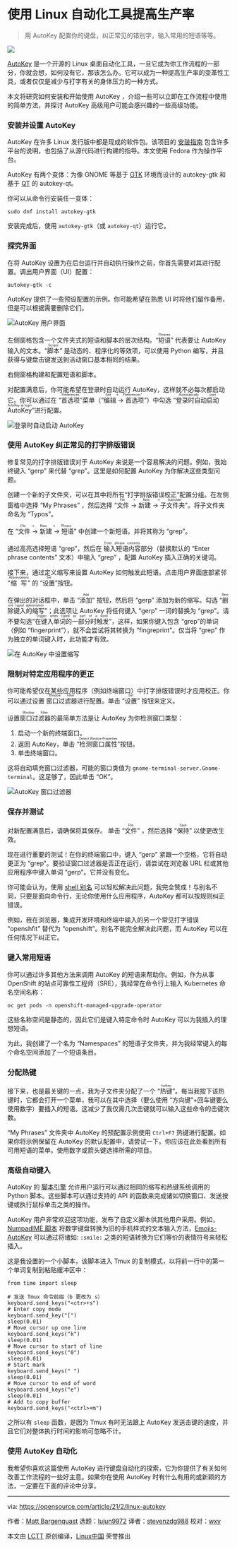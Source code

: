 [#]: collector: (lujun9972)
[#]: translator: (stevenzdg988)
[#]: reviewer: (wxy)
[#]: publisher: ( )
[#]: url: ( )
[#]: subject: (Improve your productivity with this Linux automation tool)
[#]: via: (https://opensource.com/article/21/2/linux-autokey)
[#]: author: (Matt Bargenquast https://opensource.com/users/mbargenquast)

使用 Linux 自动化工具提高生产率
======

> 用 AutoKey 配置你的键盘，纠正常见的错别字，输入常用的短语等等。

![](https://img.linux.net.cn/data/attachment/album/202104/30/111130s7ffji6cmb7rkcfx.jpg)

[AutoKey][2] 是一个开源的 Linux 桌面自动化工具，一旦它成为你工作流程的一部分，你就会想，如何没有它，那该怎么办。它可以成为一种提高生产率的变革性工具，或者仅仅是减少与打字有关的身体压力的一种方式。

本文将研究如何安装和开始使用 AutoKey ，介绍一些可以立即在工作流程中使用的简单方法，并探讨 AutoKey 高级用户可能会感兴趣的一些高级功能。

### 安装并设置 AutoKey

AutoKey 在许多 Linux 发行版中都是现成的软件包。该项目的 [安装指南][3] 包含许多平台的说明，也包括了从源代码进行构建的指导。本文使用 Fedora 作为操作平台。

AutoKey 有两个变体：为像 GNOME 等基于 [GTK][4] 环境而设计的 autokey-gtk 和基于 [QT][5] 的 autokey-qt。

你可以从命令行安装任一变体：

```
sudo dnf install autokey-gtk
```

安装完成后，使用 `autokey-gtk`（或 `autokey-qt`）运行它。

### 探究界面

在将 AutoKey 设置为在后台运行并自动执行操作之前，你首先需要对其进行配置。调出用户界面（UI）配置：

```
autokey-gtk -c
```

AutoKey 提供了一些预设配置的示例。你可能希望在熟悉 UI 时将他们留作备用，但是可以根据需要删除它们。

![AutoKey 用户界面][6]

左侧窗格包含一个文件夹式的短语和脚本的层次结构。“<ruby>短语<rt>Phrases</rt></ruby>” 代表要让 AutoKey 输入的文本。“<ruby>脚本<rt>Scripts</rt></ruby>” 是动态的、程序化的等效项，可以使用 Python 编写，并且获得与键盘击键发送到活动窗口基本相同的结果。

右侧窗格构建和配置短语和脚本。

对配置满意后，你可能希望在登录时自动运行 AutoKey，这样就不必每次都启动它。你可以通过在 “<ruby>首选项<rt>Preferences</rt></ruby>”菜单（“<ruby>编辑 -> 首选项<rt>Edit -> Preferences”</rt></ruby>”）中勾选 “<ruby>登录时自动启动 AutoKey<rt>Automatically start AutoKey at login</rt></ruby>”进行配置。

![登录时自动启动 AutoKey][8]

### 使用 AutoKey 纠正常见的打字排版错误

修复常见的打字排版错误对于 AutoKey 来说是一个容易解决的问题。例如，我始终键入 “gerp” 来代替 “grep”。这里是如何配置 AutoKey 为你解决这些类型问题。

创建一个新的子文件夹，可以在其中将所有“打字排版错误校正”配置分组。在左侧窗格中选择 “My Phrases” ，然后选择 “<ruby>文件 -> 新建 -> 子文件夹<rt>File -> New -> Subfolder</rt></ruby>”。将子文件夹命名为 “Typos”。

在 “<ruby>文件 -> 新建 -> 短语<rt>File -> New -> Phrase</rt></ruby>” 中创建一个新短语。并将其称为 “grep”。

通过高亮选择短语 “grep”，然后在 <ruby>输入短语内容<rt>Enter phrase contents</rt></ruby>部分（替换默认的 “Enter phrase contents” 文本）中输入 “grep” ，配置 AutoKey 插入正确的关键词。

接下来，通过定义缩写来设置 AutoKey 如何触发此短语。点击用户界面底部紧邻 “<ruby>缩写<rt>Abbreviations</rt></ruby>” 的 “<ruby>设置<rt>Set</rt></ruby>”按钮。

在弹出的对话框中，单击 “<ruby>添加<rt>Add</rt></ruby>” 按钮，然后将 “gerp” 添加为新的缩写。勾选 “<ruby>删除键入的缩写<rt>Remove typed abbreviation</rt></ruby>”；此选项让 AutoKey 将任何键入 “gerp” 一词的替换为 “grep”。请不要勾选“<ruby>在键入单词的一部分时触发<rt>Trigger when typed as part of a word</rt></ruby>”，这样，如果你键入包含 “grep”的单词（例如 “fingerprint”），就不会尝试将其转换为 “fingreprint”。仅当将 “grep” 作为独立的单词键入时，此功能才有效。

![在 AutoKey 中设置缩写][9]

### 限制对特定应用程序的更正

你可能希望仅在某些应用程序（例如终端窗口）中打字排版错误时才应用校正。你可以通过设置 <ruby>窗口过滤器<rt>Window Filter</rt></ruby>进行配置。单击 “<ruby>设置<rt>Set</rt></ruby>” 按钮来定义。

设置<ruby>窗口过滤器<rt>Window Filter</rt></ruby>的最简单方法是让 AutoKey 为你检测窗口类型：

  1. 启动一个新的终端窗口。
  2. 返回 AutoKey，单击 “<ruby>检测窗口属性<rt>Detect Window Properties</rt></ruby>”按钮。
  3. 单击终端窗口。

这将自动填充窗口过滤器，可能的窗口类值为 `gnome-terminal-server.Gnome-terminal`。这足够了，因此单击 “OK”。

![AutoKey 窗口过滤器][10]

### 保存并测试

对新配置满意后，请确保将其保存。 单击 “<ruby>文件<rt>File</rt></ruby>” ，然后选择 “<ruby>保持<rt>Save</rt></ruby>” 以使更改生效。

现在进行重要的测试！在你的终端窗口中，键入 “gerp” 紧跟一个空格，它将自动更正为 “grep”。要验证窗口过滤器是否正在运行，请尝试在浏览器 URL 栏或其他应用程序中键入单词 “gerp”。它并没有变化。

你可能会认为，使用 [shell 别名][11] 可以轻松解决此问题，我完全赞成！与别名不同，只要是面向命令行，无论你使用什么应用程序，AutoKey 都可以按规则纠正错误。

例如，我在浏览器，集成开发环境和终端中输入的另一个常见打字错误 “openshfit” 替代为 “openshift”。别名不能完全解决此问题，而 AutoKey 可以在任何情况下纠正它。

### 键入常用短语

你可以通过许多其他方法来调用 AutoKey 的短语来帮助你。例如，作为从事 OpenShift 的站点可靠性工程师（SRE），我经常在命令行上输入 Kubernetes 命名空间名称：

```
oc get pods -n openshift-managed-upgrade-operator
```

这些名称空间是静态的，因此它们是键入特定命令时 AutoKey 可以为我插入的理想短语。

为此，我创建了一个名为 “Namespaces” 的短语子文件夹，并为我经常键入的每个命名空间添加了一个短语条目。

### 分配热键

接下来，也是最关键的一点，我为子文件夹分配了一个 “<ruby>热键<rt>hotkey</rt></ruby>”。每当我按下该热键时，它都会打开一个菜单，我可以在其中选择（要么使用 “方向键”+回车键要么使用数字）要插入的短语。这减少了我仅需几次击键就可以输入这些命令的击键次数。

“My Phrases” 文件夹中 AutoKey 的预配置示例使用 `Ctrl+F7` 热键进行配置。如果你将示例保留在 AutoKey 的默认配置中，请尝试一下。你应该在此处看到所有可用短语的菜单。使用数字或箭头键选择所需的项目。

### 高级自动键入

AutoKey 的 [脚本引擎][12] 允许用户运行可以通过相同的缩写和热键系统调用的 Python 脚本。这些脚本可以通过支持的 API 的函数来完成诸如切换窗口、发送按键或执行鼠标单击之类的操作。

AutoKey 用户非常欢迎这项功能，发布了自定义脚本供其他用户采用。例如，[NumpadIME 脚本][13] 将数字键盘转换为旧的手机样式的文本输入方法，[Emojis-AutoKey][14] 可以通过将诸如: `:smile:` 之类的短语转换为它们等价的表情符号来轻松插入。

这是我设置的一个小脚本，该脚本进入 Tmux 的复制模式，以将前一行中的第一个单词复制到粘贴缓冲区中：

```
from time import sleep

# 发送 Tmux 命令前缀（b 更改为 s）
keyboard.send_keys("<ctr>+s")
# Enter copy mode
keyboard.send_key("[")
sleep(0.01)
# Move cursor up one line
keyboard.send_keys("k")
sleep(0.01)
# Move cursor to start of line
keyboard.send_keys("0")
sleep(0.01)
# Start mark
keyboard.send_keys(" ")
sleep(0.01)
# Move cursor to end of word
keyboard.send_keys("e")
sleep(0.01)
# Add to copy buffer
keyboard.send_keys("<ctrl>+m")
```

之所以有 `sleep` 函数，是因为 Tmux 有时无法跟上 AutoKey 发送击键的速度，并且它们对整体执行时间的影响可忽略不计。

### 使用 AutoKey 自动化

我希望你喜欢这篇使用 AutoKey 进行键盘自动化的探索，它为你提供了有关如何改善工作流程的一些好主意。如果你在使用 AutoKey 时有什么有用的或新颖的方法，一定要在下面的评论中分享。

--------------------------------------------------------------------------------

via: https://opensource.com/article/21/2/linux-autokey

作者：[Matt Bargenquast][a]
选题：[lujun9972][b]
译者：[stevenzdg988](https://github.com/stevenzdg988)
校对：[wxy](https://github.com/wxy)

本文由 [LCTT](https://github.com/LCTT/TranslateProject) 原创编译，[Linux中国](https://linux.cn/) 荣誉推出

[a]: https://opensource.com/users/mbargenquast
[b]: https://github.com/lujun9972
[1]: https://opensource.com/sites/default/files/styles/image-full-size/public/lead-images/linux_keyboard_desktop.png?itok=I2nGw78_ (Linux keys on the keyboard for a desktop computer)
[2]: https://github.com/autokey/autokey
[3]: https://github.com/autokey/autokey/wiki/Installing
[4]: https://www.gtk.org/
[5]: https://www.qt.io/
[6]: https://opensource.com/sites/default/files/uploads/autokey-defaults.png (AutoKey UI)
[7]: https://creativecommons.org/licenses/by-sa/4.0/
[8]: https://opensource.com/sites/default/files/uploads/startautokey.png (Automatically start AutoKey at login)
[9]: https://opensource.com/sites/default/files/uploads/autokey-set_abbreviation.png (Set abbreviation in AutoKey)
[10]: https://opensource.com/sites/default/files/uploads/autokey-window_filter.png (AutoKey Window Filter)
[11]: https://opensource.com/article/19/7/bash-aliases
[12]: https://autokey.github.io/index.html
[13]: https://github.com/luziferius/autokey_scripts
[14]: https://github.com/AlienKevin/Emojis-AutoKey
